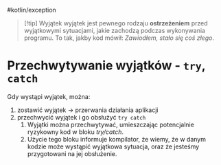 #kotlin/exception

>[!tip] Wyjątek
>wyjątek jest pewnego rodzaju **ostrzeżeniem** przed wyjątkowymi sytuacjami, jakie zachodzą podczas wykonywania programu. 
>To tak, jakby kod mówił: *Zawiodłem, stało się coś złego*.

# Przechwytywanie wyjątków - `try`, `catch`
Gdy wystąpi wyjątek, można:
1. zostawić wyjątek -> przerwania działania aplikacji
2. przechwycić wyjątek i go obsłużyć `try catch`
	1. Wyjątki można przechwytywać, umieszczając potencjalnie ryzykowny kod w bloku *try/catch*.
	2. Użycie tego bloku informuje kompilator, że wiemy, że w danym kodzie może wystąpić wyjątkowa sytuacja, oraz że jesteśmy przygotowani na jej obsłużenie.

















